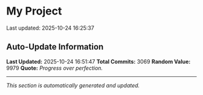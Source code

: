 # My Project


Last updated: 2025-10-24 16:25:37




































































































































































































































































































































































































































































































































































































































































































































































































































































































































































































































































































































































































































































































































































































































































































































































































































































































































































































































































































































































































































































































































































































































































































































































































































































































































































































































































































































































































































































































































































































































































































































































































































































































































































































































































































































































































## Auto-Update Information

**Last Updated:** 2025-10-24 16:51:47
**Total Commits:** 3069
**Random Value:** 9979
**Quote:** _Progress over perfection._

---
_This section is automatically generated and updated._